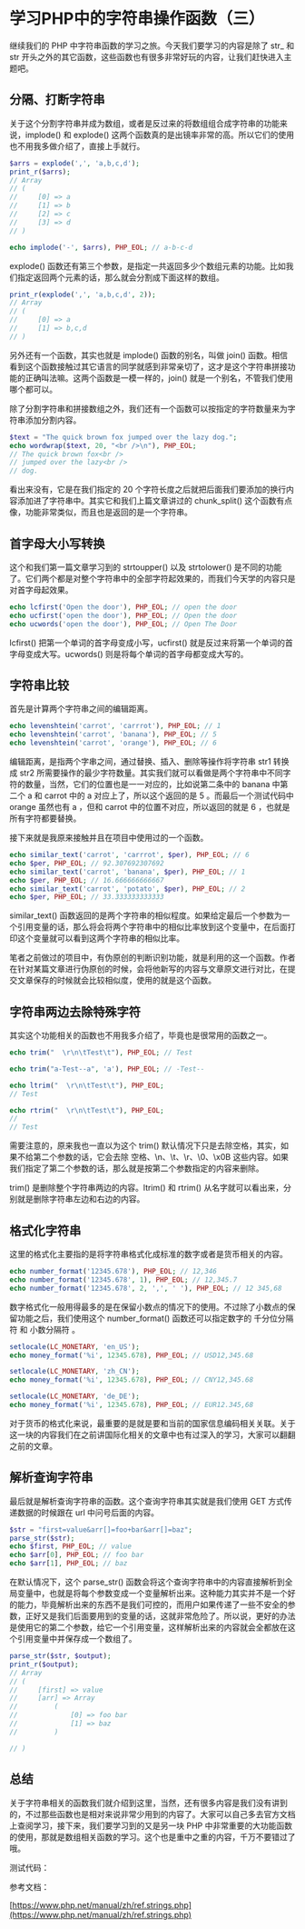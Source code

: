 # 学习PHP中的字符串操作函数（三）

继续我们的 PHP 中字符串函数的学习之旅。今天我们要学习的内容是除了 str_ 和 str 开头之外的其它函数，这些函数也有很多非常好玩的内容，让我们赶快进入主题吧。

## 分隔、打断字符串

关于这个分割字符串并成为数组，或者是反过来的将数组组合成字符串的功能来说，implode() 和 explode() 这两个函数真的是出镜率非常的高。所以它们的使用也不用我多做介绍了，直接上手就行。

```php
$arrs = explode(',', 'a,b,c,d');
print_r($arrs);
// Array
// (
//     [0] => a
//     [1] => b
//     [2] => c
//     [3] => d
// )

echo implode('-', $arrs), PHP_EOL; // a-b-c-d
```

explode() 函数还有第三个参数，是指定一共返回多少个数组元素的功能。比如我们指定返回两个元素的话，那么就会分割成下面这样的数组。

```php
print_r(explode(',', 'a,b,c,d', 2));
// Array
// (
//     [0] => a
//     [1] => b,c,d
// )
```

另外还有一个函数，其实也就是 implode() 函数的别名，叫做 join() 函数。相信看到这个函数接触过其它语言的同学就感到非常亲切了，这才是这个字符串拼接功能的正确叫法嘛。这两个函数是一模一样的，join() 就是一个别名，不管我们使用哪个都可以。

除了分割字符串和拼接数组之外，我们还有一个函数可以按指定的字符数量来为字符串添加分割内容。

```php
$text = "The quick brown fox jumped over the lazy dog.";
echo wordwrap($text, 20, "<br />\n"), PHP_EOL;
// The quick brown fox<br />
// jumped over the lazy<br />
// dog.
```

看出来没有，它是在我们指定的 20 个字符长度之后就把后面我们要添加的换行内容添加进了字符串中。其实它和我们上篇文章讲过的 chunk_split() 这个函数有点像，功能非常类似，而且也是返回的是一个字符串。

## 首字母大小写转换

这个和我们第一篇文章学习到的 strtoupper() 以及 strtolower() 是不同的功能了。它们两个都是对整个字符串中的全部字符起效果的，而我们今天学的内容只是对首字母起效果。

```php
echo lcfirst('Open the door'), PHP_EOL; // open the door
echo ucfirst('open the door'), PHP_EOL; // Open the door
echo ucwords('open the door'), PHP_EOL; // Open The Door
```

lcfirst() 把第一个单词的首字母变成小写，ucfirst() 就是反过来将第一个单词的首字母变成大写。ucwords() 则是将每个单词的首字母都变成大写的。

## 字符串比较

首先是计算两个字符串之间的编辑距离。

```php
echo levenshtein('carrot', 'carrrot'), PHP_EOL; // 1
echo levenshtein('carrot', 'banana'), PHP_EOL; // 5
echo levenshtein('carrot', 'orange'), PHP_EOL; // 6
```

编辑距离，是指两个字串之间，通过替换、插入、删除等操作将字符串 str1 转换成 str2 所需要操作的最少字符数量。其实我们就可以看做是两个字符串中不同字符的数量，当然，它们的位置也是一一对应的，比如说第二条中的 banana 中第二个 a 和 carrot 中的 a 对应上了，所以这个返回的是 5 。而最后一个测试代码中 orange 虽然也有 a ，但和 carrot 中的位置不对应，所以返回的就是 6 ，也就是所有字符都要替换。

接下来就是我原来接触并且在项目中使用过的一个函数。

```php
echo similar_text('carrot', 'carrrot', $per), PHP_EOL; // 6
echo $per, PHP_EOL; // 92.307692307692
echo similar_text('carrot', 'banana', $per), PHP_EOL; // 1
echo $per, PHP_EOL; // 16.666666666667
echo similar_text('carrot', 'potato', $per), PHP_EOL; // 2
echo $per, PHP_EOL; // 33.333333333333
```

similar_text() 函数返回的是两个字符串的相似程度。如果给定最后一个参数为一个引用变量的话，那么将会将两个字符串中的相似比率放到这个变量中，在后面打印这个变量就可以看到这两个字符串的相似比率。

笔者之前做过的项目中，有伪原创的判断识别功能，就是利用的这一个函数。作者在针对某篇文章进行伪原创的时候，会将他新写的内容与文章原文进行对比，在提交文章保存的时候就会比较相似度，使用的就是这个函数。

## 字符串两边去除特殊字符

其实这个功能相关的函数也不用我多介绍了，毕竟也是很常用的函数之一。

```php
echo trim("  \r\n\tTest\t"), PHP_EOL; // Test

echo trim("a-Test--a", 'a'), PHP_EOL; // -Test--

echo ltrim("  \r\n\tTest\t"), PHP_EOL;
// Test	

echo rtrim("  \r\n\tTest\t"), PHP_EOL;
//  
// Test
```

需要注意的，原来我也一直以为这个 trim() 默认情况下只是去除空格，其实，如果不给第二个参数的话，它会去除 空格、\n、\t、\r、\0、\x0B 这些内容。如果我们指定了第二个参数的话，那么就是按第二个参数指定的内容来删除。

trim() 是删除整个字符串两边的内容。ltrim() 和 rtrim() 从名字就可以看出来，分别就是删除字符串左边和右边的内容。

## 格式化字符串

这里的格式化主要指的是将字符串格式化成标准的数字或者是货币相关的内容。

```php
echo number_format('12345.678'), PHP_EOL; // 12,346
echo number_format('12345.678', 1), PHP_EOL; // 12,345.7
echo number_format('12345.678', 2, ',', ' '), PHP_EOL; // 12 345,68
```

数字格式化一般用得最多的是在保留小数点的情况下的使用。不过除了小数点的保留功能之后，我们使用这个 number_format() 函数还可以指定数字的 千分位分隔符 和 小数分隔符 。

```php
setlocale(LC_MONETARY, 'en_US');
echo money_format('%i', 12345.678), PHP_EOL; // USD12,345.68

setlocale(LC_MONETARY, 'zh_CN');
echo money_format('%i', 12345.678), PHP_EOL; // CNY12,345.68

setlocale(LC_MONETARY, 'de_DE');
echo money_format('%i', 12345.678), PHP_EOL; // EUR12.345,68
```

对于货币的格式化来说，最重要的是就是要和当前的国家信息编码相关关联。关于这一块的内容我们在之前讲国际化相关的文章中也有过深入的学习，大家可以翻翻之前的文章。

## 解析查询字符串

最后就是解析查询字符串的函数。这个查询字符串其实就是我们使用 GET 方式传递数据的时候跟在 url 中问号后面的内容。

```php
$str = "first=value&arr[]=foo+bar&arr[]=baz";
parse_str($str);
echo $first, PHP_EOL; // value
echo $arr[0], PHP_EOL; // foo bar
echo $arr[1], PHP_EOL; // baz
```

在默认情况下，这个 parse_str() 函数会将这个查询字符串中的内容直接解析到全局变量中，也就是将每个参数变成一个变量解析出来。这种能力其实并不是一个好的能力，毕竟解析出来的东西不是我们可控的，而用户如果传递了一些不安全的参数，正好又是我们后面要用到的变量的话，这就非常危险了。所以说，更好的办法是使用它的第二个参数，给它一个引用变量，这样解析出来的内容就会全都放在这个引用变量中并保存成一个数组了。

```php
parse_str($str, $output);
print_r($output);
// Array
// (
//     [first] => value
//     [arr] => Array
//         (
//             [0] => foo bar
//             [1] => baz
//         )

// )
```

## 总结

关于字符串相关的函数我们就介绍到这里，当然，还有很多内容是我们没有讲到的，不过那些函数也是相对来说非常少用到的内容了。大家可以自己多去官方文档上查阅学习，接下来，我们要学习到的又是另一块 PHP 中非常重要的大功能函数的使用，那就是数组相关函数的学习。这个也是重中之重的内容，千万不要错过了哦。

测试代码：

参考文档：

[https://www.php.net/manual/zh/ref.strings.php](https://www.php.net/manual/zh/ref.strings.php)

